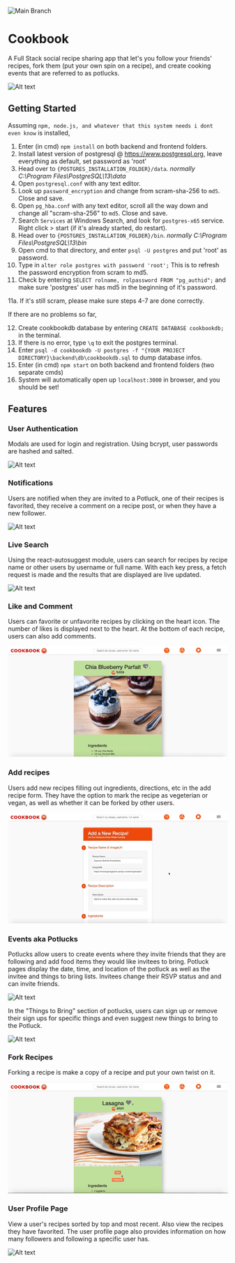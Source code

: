 ![Main Branch](https://github.com/arinamohdnor/SME-2.3-OnlineCookbook/workflows/Main%20Branch/badge.svg)
# Cookbook

A Full Stack social recipe sharing app that let's you follow your friends' recipes, fork them (put your own spin on a recipe), and create cooking events that are referred to as potlucks. 

![Alt text](./assets/cookbook.gif?raw=true "Landing Page")

## Getting Started 

Assuming ```npm, node.js, and whatever that this system needs i dont even know``` is installed,

1. Enter (in cmd) ```npm install``` on both backend and frontend folders.
2. Install latest version of postgresql @ https://www.postgresql.org, leave everything as default, set password as 'root'
3. Head over to ```{POSTGRES_INSTALLATION_FOLDER}/data```. *normally C:\Program Files\PostgreSQL\13\data*
4. Open ```postgresql.conf``` with any text editor.
5. Look up ```password_encryption``` and change from scram-sha-256 to ```md5```. Close and save.
6. Open ```pg_hba.conf``` with any text editor, scroll all the way down and change all "scram-sha-256" to ```md5```. Close and save.
7. Search ```Services``` at Windows Search, and look for ```postgres-x65``` service. Right click > start (if it's already started, do restart).
8. Head over to ```{POSTGRES_INSTALLATION_FOLDER}/bin```. *normally C:\Program Files\PostgreSQL\13\bin*
9. Open cmd to that directory, and enter ```psql -U postgres``` and put 'root' as password.
10. Type in ```alter role postgres with password 'root';``` This is to refresh the password encryption from scram to md5.
11. Check by entering ```SELECT rolname, rolpassword FROM "pg_authid";``` and make sure 'postgres' user has md5 in the beginning of it's password.

11a. If it's still scram, please make sure steps 4-7 are done correctly.

If there are no problems so far,

12. Create cookbookdb database by entering ```CREATE DATABASE cookbookdb;``` in the terminal.
13. If there is no error, type ```\q``` to exit the postgres terminal.
14. Enter ```psql -d cookbookdb -U postgres -f "{YOUR PROJECT DIRECTORY}\backend\db\cookbookdb.sql``` to dump database infos.
15. Enter (in cmd) ```npm start``` on both backend and frontend folders (two separate cmds)
16. System will automatically open up ```localhost:3000``` in browser, and you should be set!

## Features


### User Authentication 

Modals are used for login and registration. Using bcrypt, user passwords are hashed and salted. 

![Alt text](./assets/cookbooklogin.gif?raw=true "Login")


### Notifications 

Users are notified when they are invited to a Potluck, one of their recipes is favorited, they receive a comment on a recipe post, or when they have a new follower. 

![Alt text](./assets/cookbook-notification.gif?raw=true "Notifications")


### Live Search 

Using the react-autosuggest module, users can search for recipes by recipe name or other users by username or full name. With each key press, a fetch request is made and the results that are displayed are live updated.  

![Alt text](./assets/cookbook-search.gif?raw=true "Live Search")


### Like and Comment 

Users can favorite or unfavorite recipes by clicking on the heart icon. The number of likes is displayed next to the heart. At the bottom of each recipe, users can also add comments. 

![Alt text](./assets/cookbook-likefinal.gif?raw=true "Like/Comment")


### Add recipes

Users add new recipes filling out ingredients, directions, etc in the add recipe form. They have the option to mark the recipe as vegeterian or vegan, as well as whether it can be forked by other users. 

![Alt text](./assets/cookbook-addrecipe.gif?raw=true "Add Recipe")


### Events aka Potlucks

Potlucks allow users to create events where they invite friends that they are following and add food items they would like invitees to bring. Potluck pages display the date, time, and location of the potluck as well as the invitee and things to bring lists. Invitees change their RSVP status and and can invite friends. 

![Alt text](./assets/cookbook-potluck.gif?raw=true "Potluck RSVP/Add")

In the "Things to Bring" section of potlucks, users can sign up or remove their sign ups for specific things and even suggest new things to bring to the Potluck. 

![Alt text](./assets/cookbook-potluckthings.gif?raw=true "Potluck Things To Bring")


### Fork Recipes 

Forking a recipe is make a copy of a recipe and put your own twist on it. 

![Alt text](./assets/cookbook-fork.gif?raw=true "Fork")


### User Profile Page

View a user's recipes sorted by top and most recent. Also view the recipes they have favorited. The user profile page also provides information on how many followers and following a specific user has. 

![Alt text](./assets/cookbook-profile.gif?raw=true "Profile")

